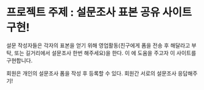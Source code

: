 # 프로젝트 주제 : 설문조사 표본 공유 사이트 구현!

설문 작성자들은 각자의 표본을 얻기 위해 영업활동(친구에게 폼을 전송 후 해달라고 부탁, 또는 길거리에서 설문조사 한번 해주세요)을 한다. 이 에 도움을 주고자
이 사이트를 구현합니다.

회원은 개인의 설문조사 폼을 작성 후 등록할 수 있다.
회원간 서로의 설문조사 응답해주기!
